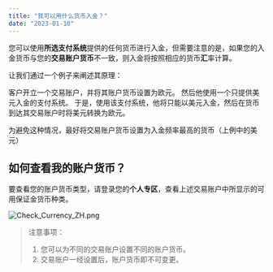 ```yaml
---
title: "我可以用什么货币入金？"
date: "2023-01-10"
---
```


您可以使用**所选支付系统**提供的任何货币进行入金，但需要注意的是，如果您的入金货币与您的**交易账户货币**不一致，则入金将按照相应的货币**汇**率计算。

让我们通过一个例子来阐述其原理：

客户开立一个交易账户，并将其账户货币设置为欧元。 然后他使用一个只提供美元入金的支付系统。 于是，使用该支付系统，他将只能以美元入金，然后在货币到达其交易账户时将美元转换为欧元。

为避免这种情况，最好将交易账户货币设置为入金频率最高的货币（上例中的美元）

## 如何查看我的账户货币？

要查看您的账户货币类型，请登录您的**个人专区**，查看上述交易账户中所显示的可用保证金货币种类。

![Check_Currency_ZH.png](https://get.exness.help/hc/article_attachments/6790356425234/Check_Currency_ZH.png)

> 注意事项：
> 1. 您可以为不同的交易账户设置不同的账户货币。
> 2. 交易账户一经设置后，账户货币即不可变更。
